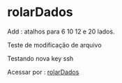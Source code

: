 # rolarDados

Add : atalhos para 6  10 12 e 20 lados.

Teste de modificação de arquivo

Testando nova key ssh

Acessar por : <a href = "https://FaSn0w.github.io/rolarDados">rolarDados</a>
